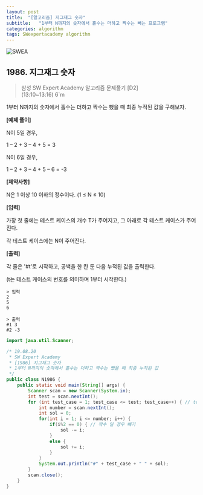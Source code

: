```yaml
---
layout: post
title:  "[알고리즘] 지그재그 숫자"
subtitle:   "1부터 N까지의 숫자에서 홀수는 더하고 짝수는 빼는 프로그램"
categories: algorithm
tags: SWexpertacademy algorithm
---
```

![SWEA](https://img.shields.io/badge/SWEA-D2-blue?logo=Java)

## 1986. 지그재그 숫자

> 삼성 SW Expert Academy 알고리즘 문제풀기 [D2]    
> (13:10~13:16) 6`m

1부터 N까지의 숫자에서 홀수는 더하고 짝수는 뺐을 때 최종 누적된 값을 구해보자.


**[예제 풀이]**

N이 5일 경우,

1 – 2 + 3 – 4 + 5 = 3

N이 6일 경우,

1 – 2 + 3 – 4 + 5 – 6 = -3


**[제약사항]**

N은 1 이상 10 이하의 정수이다. (1 ≤ N ≤ 10)


**[입력]**

가장 첫 줄에는 테스트 케이스의 개수 T가 주어지고, 그 아래로 각 테스트 케이스가 주어진다.

각 테스트 케이스에는 N이 주어진다.


**[출력]**

각 줄은 '#t'로 시작하고, 공백을 한 칸 둔 다음 누적된 값을 출력한다.

(t는 테스트 케이스의 번호를 의미하며 1부터 시작한다.)

```
> 입력
2
5
6

> 출력
#1 3
#2 -3
```

```java
import java.util.Scanner;

/* 19.08.20
 * SW Expert Academy
 * [1986] 지그재그 숫자
 * 1부터 N까지의 숫자에서 홀수는 더하고 짝수는 뺐을 때 최종 누적된 값
 */
public class N1986 {
	public static void main(String[] args) {
		Scanner scan = new Scanner(System.in);
		int test = scan.nextInt();
		for (int test_case = 1; test_case <= test; test_case++) { // test case 만큼 Loop
			int number = scan.nextInt();
			int sol = 0;
			for(int i = 1; i <= number; i++) {
				if(i%2 == 0) { // 짝수 일 경우 빼기
					sol -= i;
				}
				else {
					sol += i;
				}
			}
			System.out.println("#" + test_case + " " + sol);
		}
		scan.close();
	}
}
```
